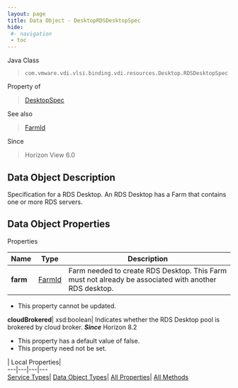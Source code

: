 ```yaml
---
layout: page
title: Data Object - DesktopRDSDesktopSpec
hide:
 #- navigation
 - toc
---
```






Java Class  
> `com.vmware.vdi.vlsi.binding.vdi.resources.Desktop.RDSDesktopSpec`

Property of  
> [DesktopSpec](vdi.resources.Desktop.DesktopSpec.md#field_detail)

See also  
> [FarmId](vdi.entity.FarmId.md)

Since  
> Horizon View 6.0


## Data Object Description 

Specification for a RDS Desktop. An RDS Desktop has a Farm that contains one or more RDS servers. 

## Data Object Properties

Properties

Name |  Type |  Description   
---|---|---  
**farm**| [FarmId](vdi.entity.FarmId.md)|  Farm needed to create RDS Desktop. This Farm must not already be associated with another RDS desktop.   


 * This property cannot be updated.

  
**cloudBrokered**|  xsd:boolean|  Indicates whether the RDS Desktop pool is brokered by cloud broker.  **_Since_** Horizon 8.2  


  * This property has a default value of false.
 * This property need not be set.

  
  
  
 | Local Properties|   
---|---|---|---  
[Service Types](index-mo_types.md)| [Data Object Types](index-do_types.md)| [All Properties](index-properties.md)| [All Methods](index-methods.md)  
  
  
